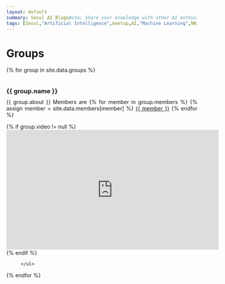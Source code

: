 ```yaml
---
layout: default
summary: Seoul AI Blog&#x3a; Share your knowledge with other AI enthusiasts!
tags: [Seoul,"Artificial Intelligence",meetup,AI,"Machine Learning",NN,"Neural Networks",Korea,Gangnam]
---
```


# Groups

{% for group in site.data.groups %}
  <div>
      <h3 style="display:inline-block;margin-bottom:0px">{{ group.name }}</h3><br>
      <p style="text-align:justify;margin-top:10px;">
        {{ group.about }} Members are {% for member in group.members %}
        {% assign member = site.data.members[member] %}
        <a href="{{ site.url }}/members/{{ member }}">{{ member }}</a>
      {% endfor %}
      </p>
      {% if group.video != null %}
        <iframe width="560" height="315" src="https://www.youtube.com/embed/{{ group.video }}" frameborder="0" allow="autoplay; encrypted-media" allowfullscreen></iframe>
      {% endif %}
      <ul>
      
      </ul>
  </div>
{% endfor %}
